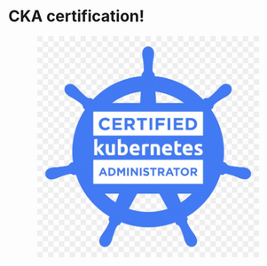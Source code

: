 # CKA certification!

  <p align="center">
    <img src="/images/cka-img.jpg" alt="CKA Training" style="width:400px; display:block; margin:auto;" />
  </p>

